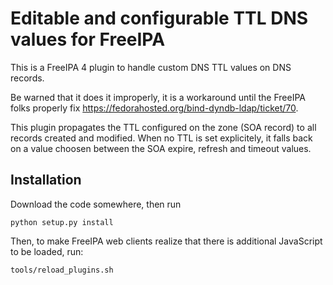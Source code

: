 # Editable and configurable TTL DNS values for FreeIPA

This is a FreeIPA 4 plugin to handle custom DNS TTL values on DNS records.

Be warned that it does it improperly, it is a workaround until the FreeIPA
folks properly fix https://fedorahosted.org/bind-dyndb-ldap/ticket/70.

This plugin propagates the TTL configured on the zone (SOA record) to all
records created and modified. When no TTL is set explicitely, it falls back on
a value choosen between the SOA expire, refresh and timeout values.

## Installation

Download the code somewhere, then run

    python setup.py install

Then, to make FreeIPA web clients realize that there is additional JavaScript
to be loaded, run:

    tools/reload_plugins.sh


